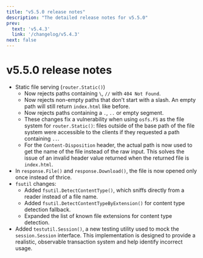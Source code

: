 ```yaml
---
title: "v5.5.0 release notes"
description: "The detailed release notes for v5.5.0"
prev:
  text: 'v5.4.3'
  link: '/changelog/v5.4.3'
next: false
---
```


# v5.5.0 release notes

- Static file serving (`router.Static()`)
	- Now rejects paths containing `\`, `//` with `404 Not Found`.
	- Now rejects non-empty paths that don't start with a slash. An empty path will still return `index.html` like before.
	- Now rejects paths containing a `.`, `..` or empty segment.
	- These changes fix a vulnerability when using `osfs.FS` as the file system for `router.Static()`: files outside of the base path of the file system were accessible to the clients if they requested a path containing `..`.
	- For the `Content-Disposition` header, the actual path is now used to get the name of the file instead of the raw input. This solves the issue of an invalid header value returned when the returned file is `index.html`.
- In `response.File()` and `response.Download()`, the file is now opened only once instead of thrice.
- `fsutil` changes:
	- Added `fsutil.DetectContentType()`, which sniffs directly from a reader instead of a file name.
	- Added `fsutil.DetectContentTypeByExtension()` for content type detection fallback.
	- Expanded the list of known file extensions for content type detection.
- Added `testutil.Session()`, a new testing utility used to mock the `session.Session` interface. This implementation is designed to provide a realistic, observable transaction system and help identify incorrect usage. 